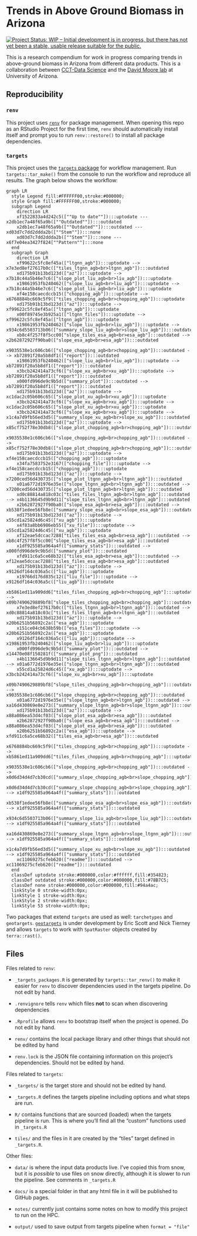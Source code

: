 # Trends in Above Ground Biomass in Arizona


<!-- README.md is generated from README.qmd. Please edit that file -->
<!-- badges: start -->

[![Project Status: WIP – Initial development is in progress, but there
has not yet been a stable, usable release suitable for the
public.](https://www.repostatus.org/badges/latest/wip.svg)](https://www.repostatus.org/#wip)

<!-- badges: end -->

This is a research compendium for work in progress comparing trends in
above-ground biomass in Arizona from different data products. This is a
collaboration between [CCT-Data
Science](https://datascience.cct.arizona.edu/) and the [David Moore
lab](https://djpmoore.tumblr.com/home) at University of Arizona.

## Reproducibility

### `renv`

This project uses
[`renv`](https://rstudio.github.io/renv/articles/renv.html) for package
management. When opening this repo as an RStudio Project for the first
time, `renv` should automatically install itself and prompt you to run
`renv::restore()` to install all package dependencies.

### `targets`

This project uses the [`targets`
package](https://docs.ropensci.org/targets/) for workflow management.
Run `targets::tar_make()` from the console to run the workflow and
reproduce all results. The graph below shows the workflow:

``` mermaid
graph LR
  style Legend fill:#FFFFFF00,stroke:#000000;
  style Graph fill:#FFFFFF00,stroke:#000000;
  subgraph Legend
    direction LR
    xf1522833a4d242c5([""Up to date""]):::uptodate --- x2db1ec7a48f65a9b([""Outdated""]):::outdated
    x2db1ec7a48f65a9b([""Outdated""]):::outdated --- xd03d7c7dd2ddda2b([""Stem""]):::none
    xd03d7c7dd2ddda2b([""Stem""]):::none --- x6f7e04ea3427f824[""Pattern""]:::none
  end
  subgraph Graph
    direction LR
    xf99622c5fc8ef45a(["ltgnn_agb"]):::uptodate --> x7e3ed8ef27617b0c(["tiles_ltgnn_agb<br>ltgnn_agb"]):::outdated
    xd175b91b13bd123d(["az"]):::uptodate --> x7b18c44a5b46e7c6(["slope_plot_liu_agb<br>liu_agb"]):::uptodate
    x19861953fb240462(["slope_liu_agb<br>liu_agb"]):::uptodate --> x7b18c44a5b46e7c6(["slope_plot_liu_agb<br>liu_agb"]):::uptodate
    xf4e158caecdccb15(["chopping_agb"]):::uptodate --> x6768884bc669c5f9(["tiles_chopping_agb<br>chopping_agb"]):::uptodate
    xd175b91b13bd123d(["az"]):::uptodate --> xf99622c5fc8ef45a(["ltgnn_agb"]):::uptodate
    x00f89745e3b925a1(["ltgnn_files"]):::uptodate --> xf99622c5fc8ef45a(["ltgnn_agb"]):::uptodate
    x19861953fb240462(["slope_liu_agb<br>liu_agb"]):::uptodate --> x934c6d5503713b06(["summary_slope_liu_agb<br>slope_liu_agb"]):::outdated
    xb8c4f257f8f5cc00["slope_tiles_esa_agb<br>esa_agb"]:::outdated --> x2b62872927f90ba0(["slope_esa_agb<br>esa_agb"]):::outdated
    x9035538e1c606cb6(["slope_chopping_agb<br>chopping_agb"]):::outdated --> xb72891f20a5b8df1(["report"]):::outdated
    x19861953fb240462(["slope_liu_agb<br>liu_agb"]):::uptodate --> xb72891f20a5b8df1(["report"]):::outdated
    x3bcb242414a73cf6(["slope_xu_agb<br>xu_agb"]):::uptodate --> xb72891f20a5b8df1(["report"]):::outdated
    x000fd996de9c9b5d(["summary_plot"]):::outdated --> xb72891f20a5b8df1(["report"]):::outdated
    xd175b91b13bd123d(["az"]):::uptodate --> xc1dac2c05b606c65(["slope_plot_xu_agb<br>xu_agb"]):::uptodate
    x3bcb242414a73cf6(["slope_xu_agb<br>xu_agb"]):::uptodate --> xc1dac2c05b606c65(["slope_plot_xu_agb<br>xu_agb"]):::uptodate
    x3bcb242414a73cf6(["slope_xu_agb<br>xu_agb"]):::uptodate --> x1c4a7d9fb56ed3d5(["summary_slope_xu_agb<br>slope_xu_agb"]):::outdated
    xd175b91b13bd123d(["az"]):::uptodate --> x85cf752f78e30db8(["slope_plot_chopping_agb<br>chopping_agb"]):::outdated
    x9035538e1c606cb6(["slope_chopping_agb<br>chopping_agb"]):::outdated --> x85cf752f78e30db8(["slope_plot_chopping_agb<br>chopping_agb"]):::outdated
    xd175b91b13bd123d(["az"]):::uptodate --> xf4e158caecdccb15(["chopping_agb"]):::uptodate
    x34fa7583752e3167(["chopping_file"]):::uptodate --> xf4e158caecdccb15(["chopping_agb"]):::uptodate
    xd175b91b13bd123d(["az"]):::uptodate --> x7200ced56d430735(["slope_plot_ltgnn_agb<br>ltgnn_agb"]):::outdated
    x01a6772d1976e35e(["slope_ltgnn_agb<br>ltgnn_agb"]):::outdated --> x7200ced56d430735(["slope_plot_ltgnn_agb<br>ltgnn_agb"]):::outdated
    xd0c88814a818c03c["tiles_files_ltgnn_agb<br>ltgnn_agb"]:::outdated --> x4b1136645d9b9d11["slope_tiles_ltgnn_agb<br>ltgnn_agb"]:::outdated
    x2b62872927f90ba0(["slope_esa_agb<br>esa_agb"]):::outdated --> xb538f1edee56fb8e(["summary_slope_esa_agb<br>slope_esa_agb"]):::outdated
    xd175b91b13bd123d(["az"]):::uptodate --> x55cd1a25824d6c45(["xu_agb"]):::uptodate
    x4f83a8bb6986eb55(["xu_file"]):::uptodate --> x55cd1a25824d6c45(["xu_agb"]):::uptodate
    xf12eae5dccac7288["tiles_files_esa_agb<br>esa_agb"]:::outdated --> xb8c4f257f8f5cc00["slope_tiles_esa_agb<br>esa_agb"]:::outdated
    x1df925585a964a4f(["summary_stats"]):::outdated --> x000fd996de9c9b5d(["summary_plot"]):::outdated
    xfd911c6a5ce68b32(["tiles_esa_agb<br>esa_agb"]):::outdated --> xf12eae5dccac7288["tiles_files_esa_agb<br>esa_agb"]:::outdated
    xd175b91b13bd123d(["az"]):::uptodate --> x9126df164c036a5c(["liu_agb"]):::uptodate
    x19766d176d835c12(["liu_file"]):::uptodate --> x9126df164c036a5c(["liu_agb"]):::uptodate
    xb5861ed11a909dd6["tiles_files_chopping_agb<br>chopping_agb"]:::uptodate --> x09b7490629889bf8["slope_tiles_chopping_agb<br>chopping_agb"]:::outdated
    x7e3ed8ef27617b0c(["tiles_ltgnn_agb<br>ltgnn_agb"]):::outdated --> xd0c88814a818c03c["tiles_files_ltgnn_agb<br>ltgnn_agb"]:::outdated
    xd175b91b13bd123d(["az"]):::uptodate --> x20b6251b56892c2a(["esa_agb"]):::uptodate
    x151ce04cb638b59b(["esa_files"]):::uptodate --> x20b6251b56892c2a(["esa_agb"]):::uptodate
    x9126df164c036a5c(["liu_agb"]):::uptodate --> x19861953fb240462(["slope_liu_agb<br>liu_agb"]):::uptodate
    x000fd996de9c9b5d(["summary_plot"]):::outdated --> x14470e08f150281f(["summary_plot_png"]):::outdated
    x4b1136645d9b9d11["slope_tiles_ltgnn_agb<br>ltgnn_agb"]:::outdated --> x01a6772d1976e35e(["slope_ltgnn_agb<br>ltgnn_agb"]):::outdated
    x55cd1a25824d6c45(["xu_agb"]):::uptodate --> x3bcb242414a73cf6(["slope_xu_agb<br>xu_agb"]):::uptodate
    x09b7490629889bf8["slope_tiles_chopping_agb<br>chopping_agb"]:::outdated --> x9035538e1c606cb6(["slope_chopping_agb<br>chopping_agb"]):::outdated
    x01a6772d1976e35e(["slope_ltgnn_agb<br>ltgnn_agb"]):::outdated --> xa16d430869e8e273(["summary_slope_ltgnn_agb<br>slope_ltgnn_agb"]):::outdated
    xd175b91b13bd123d(["az"]):::uptodate --> x88a086ea53d4cf03(["slope_plot_esa_agb<br>esa_agb"]):::outdated
    x2b62872927f90ba0(["slope_esa_agb<br>esa_agb"]):::outdated --> x88a086ea53d4cf03(["slope_plot_esa_agb<br>esa_agb"]):::outdated
    x20b6251b56892c2a(["esa_agb"]):::uptodate --> xfd911c6a5ce68b32(["tiles_esa_agb<br>esa_agb"]):::outdated
    x6768884bc669c5f9(["tiles_chopping_agb<br>chopping_agb"]):::uptodate --> xb5861ed11a909dd6["tiles_files_chopping_agb<br>chopping_agb"]:::uptodate
    x9035538e1c606cb6(["slope_chopping_agb<br>chopping_agb"]):::outdated --> x0d6d34d4d7cb30cd(["summary_slope_chopping_agb<br>slope_chopping_agb"]):::outdated
    x0d6d34d4d7cb30cd(["summary_slope_chopping_agb<br>slope_chopping_agb"]):::outdated --> x1df925585a964a4f(["summary_stats"]):::outdated
    xb538f1edee56fb8e(["summary_slope_esa_agb<br>slope_esa_agb"]):::outdated --> x1df925585a964a4f(["summary_stats"]):::outdated
    x934c6d5503713b06(["summary_slope_liu_agb<br>slope_liu_agb"]):::outdated --> x1df925585a964a4f(["summary_stats"]):::outdated
    xa16d430869e8e273(["summary_slope_ltgnn_agb<br>slope_ltgnn_agb"]):::outdated --> x1df925585a964a4f(["summary_stats"]):::outdated
    x1c4a7d9fb56ed3d5(["summary_slope_xu_agb<br>slope_xu_agb"]):::outdated --> x1df925585a964a4f(["summary_stats"]):::outdated
    xc11069275cfeb620(["readme"]):::outdated --> xc11069275cfeb620(["readme"]):::outdated
  end
  classDef uptodate stroke:#000000,color:#ffffff,fill:#354823;
  classDef outdated stroke:#000000,color:#000000,fill:#78B7C5;
  classDef none stroke:#000000,color:#000000,fill:#94a4ac;
  linkStyle 0 stroke-width:0px;
  linkStyle 1 stroke-width:0px;
  linkStyle 2 stroke-width:0px;
  linkStyle 53 stroke-width:0px;
```

Two packages that extend `targets` are used as well: `tarchetypes` and
`geotargets`. [`geotargets`](https://njtierney.github.io/geotargets/) is
under development by Eric Scott and Nick Tierney and allows `targets` to
work with `SpatRaster` objects created by `terra::rast()`.

## Files

Files related to `renv`:

- `_targets_packages.R` is generated by `targets::tar_renv()` to make it
  easier for `renv` to discover dependencies used in the targets
  pipeline. Do not edit by hand.

- `.renvignore` tells `renv` which files **not** to scan when
  discovering dependencies

- `.Rprofile` allows `renv` to bootstrap itself when the project is
  opened. Do not edit by hand.

- `renv/` contains the local package library and other things that
  should not be edited by hand

- `renv.lock` is the JSON file containing information on this project’s
  dependencies. Should not be edited by hand.

Files related to `targets`:

- `_targets/` is the target store and should not be edited by hand.

- `_targets.R` defines the targets pipeline including options and what
  steps are run.

- `R/` contains functions that are sourced (loaded) when the targets
  pipeline is run. This is where you’ll find all the “custom” functions
  used in `_targets.R`

- `tiles/` and the files in it are created by the “tiles” target defined
  in `_targets.R`.

Other files:

- `data/` is where the input data products live. I’ve copied this from
  snow, but it is *possible* to use files on snow directly, although it
  is slower to run the pipeline. See comments in `_targets.R`

- `docs/` is a special folder in that any html file in it will be
  published to GitHub pages.

- `notes/` currently just contains some notes on how to modify this
  project to run on the HPC.

- `output/` used to save output from targets pipeline when
  `format = "file"`
